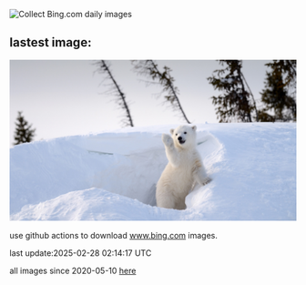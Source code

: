 ![Collect Bing.com daily images](https://github.com/counter2015/bing-daily-images/workflows/Collect%20Bing.com%20daily%20images/badge.svg)
## lastest image:
![](images/img.jpg)

use github actions to download www.bing.com images.

last update:2025-02-28 02:14:17 UTC

all images since 2020-05-10 [here](https://github.com/counter2015/bing-daily-images/tree/master/images) 
